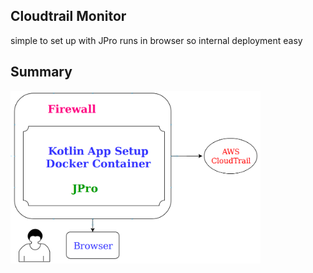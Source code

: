 ## Cloudtrail Monitor
simple to set up with JPro
runs in  browser so internal deployment easy

## Summary
<img src="https://github.com/nigel447/ctrail_monitor/blob/master/setup.png" width="400"/>  